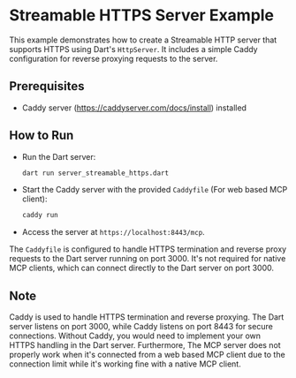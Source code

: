 # Streamable HTTPS Server Example

This example demonstrates how to create a Streamable HTTP server that supports HTTPS using Dart's `HttpServer`.
It includes a simple Caddy configuration for reverse proxying requests to the server.

## Prerequisites

- Caddy server (<https://caddyserver.com/docs/install>) installed

## How to Run

- Run the Dart server:

  ```bash
  dart run server_streamable_https.dart
  ```

- Start the Caddy server with the provided `Caddyfile` (For web based MCP client):

  ```bash
  caddy run
  ```

- Access the server at `https://localhost:8443/mcp`.

The `Caddyfile` is configured to handle HTTPS termination and reverse proxy requests to the Dart server running on port 3000. It's not required for native MCP clients, which can connect directly to the Dart server on port 3000.

## Note

Caddy is used to handle HTTPS termination and reverse proxying. The Dart server listens on port 3000, while Caddy listens on port 8443 for secure connections. Without Caddy, you would need to implement your own HTTPS handling in the Dart server. Furthermore, The MCP server does not properly work when it's connected from a web based MCP client due to the connection limit while it's working fine with a native MCP client.
